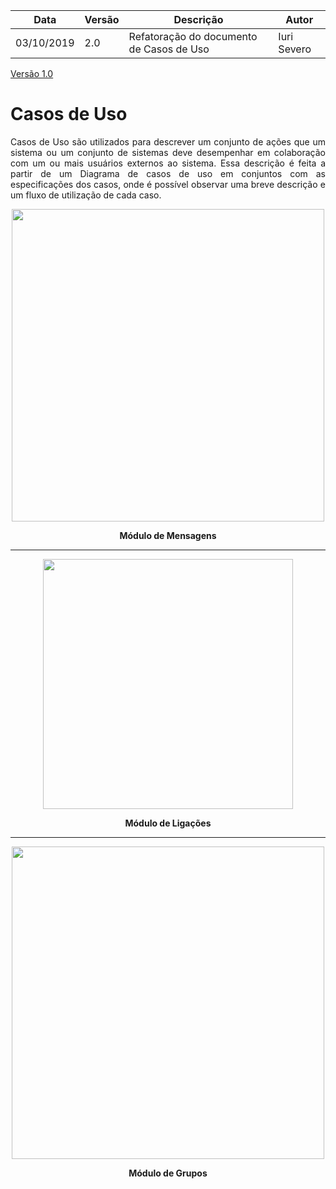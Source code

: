 | Data | Versão | Descrição | Autor |
| --- | --- | --- | --- |
| 03/10/2019 | 2.0 | Refatoração do documento de Casos de Uso | Iuri Severo |

[Versão 1.0](/docs/modeling/user_cases/user_casesv1.md)

# Casos de Uso
<p align="justify">
Casos de Uso são utilizados para descrever um conjunto de ações que um sistema ou um conjunto de sistemas deve desempenhar em colaboração com um ou mais usuários externos ao sistema. Essa descrição é feita a partir de um Diagrama de casos de uso em conjuntos com as especificações dos casos, onde é possível observar uma breve descrição e um fluxo de utilização de cada caso.
</p>

<p align="center">
<a href="#/docs/modeling/user_cases/modulo_mensagens.md"><img src="docs/assets/img/modeling/uc_diagrams/UserCasesDiagram_Wire_Mensagens.png" lenght=500px height=500px></a>
</p>
<p align="center">
<b>Módulo de Mensagens</b>
</p>

------------------------------------------------------------------------

<p align="center">
<a href="#/docs/modeling/user_cases/modulo_ligacoes.md"><img src="docs/assets/img/modeling/uc_diagrams/UserCasesDiagram_Wire_Ligacoes.png" lenght=400px height=400px></a>
</p>
<p align="center">
<b>Módulo de Ligações</b>
</p>

------------------------------------------------------------------------

<p align="center">
<a href="#/docs/modeling/user_cases/modulo_grupos.md"><img src="docs/assets/img/modeling/uc_diagrams/UserCasesDiagram_Wire_Grupos.png" lenght=500px height=500px></a>
</p>
<p align="center">
<b>Módulo de Grupos</b>
</p>